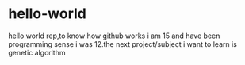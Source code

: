 # hello-world
hello world rep,to know how github works
i am 15 and have been programming sense i was 12.the next project/subject i want to learn is genetic algorithm
